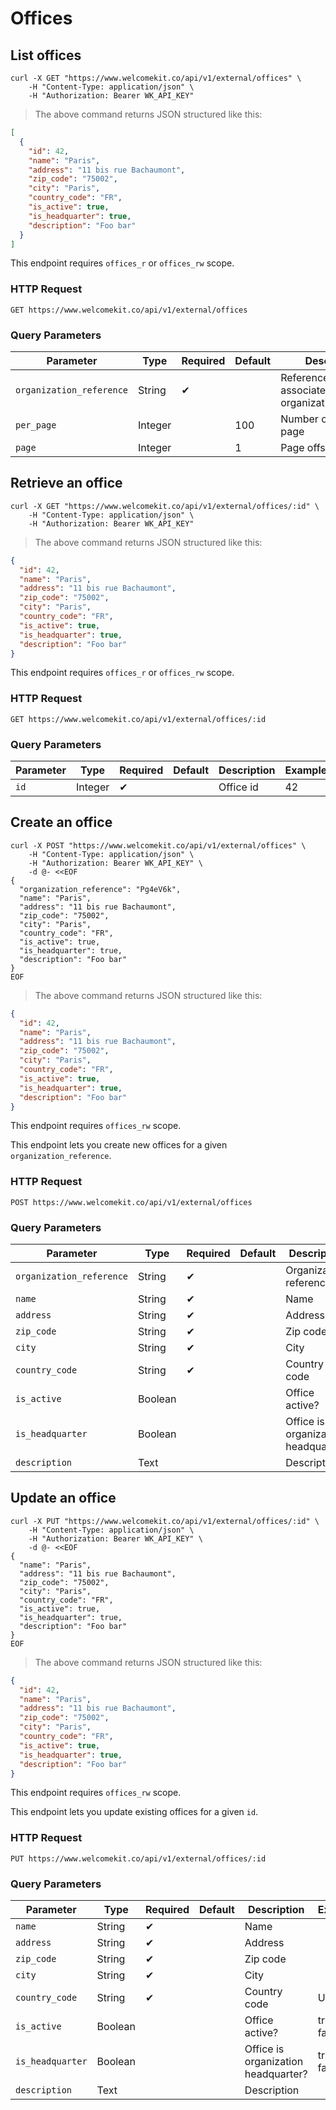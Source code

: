 # Offices

## List offices

```shell
curl -X GET "https://www.welcomekit.co/api/v1/external/offices" \
    -H "Content-Type: application/json" \
    -H "Authorization: Bearer WK_API_KEY"
```

> The above command returns JSON structured like this:

```json
[
  {
    "id": 42,
    "name": "Paris",
    "address": "11 bis rue Bachaumont",
    "zip_code": "75002",
    "city": "Paris",
    "country_code": "FR",
    "is_active": true,
    "is_headquarter": true,
    "description": "Foo bar"
  }
]
```

<aside class="notice">
This endpoint requires <code>offices_r</code> or <code>offices_rw</code> scope.
</aside>

### HTTP Request

`GET https://www.welcomekit.co/api/v1/external/offices`

### Query Parameters

Parameter | Type | Required | Default | Description | Example
--- | --- | --- | --- | --- | ---
`organization_reference` | String | ✔ | | Reference of the associated organization/company | aEioU123
`per_page` | Integer | | 100 | Number of jobs per page |
`page` | Integer | | 1 | Page offset |


## Retrieve an office

```shell
curl -X GET "https://www.welcomekit.co/api/v1/external/offices/:id" \
    -H "Content-Type: application/json" \
    -H "Authorization: Bearer WK_API_KEY"
```

> The above command returns JSON structured like this:

```json
{
  "id": 42,
  "name": "Paris",
  "address": "11 bis rue Bachaumont",
  "zip_code": "75002",
  "city": "Paris",
  "country_code": "FR",
  "is_active": true,
  "is_headquarter": true,
  "description": "Foo bar"
}
```

<aside class="notice">
This endpoint requires <code>offices_r</code> or <code>offices_rw</code> scope.
</aside>

### HTTP Request

`GET https://www.welcomekit.co/api/v1/external/offices/:id`

### Query Parameters

Parameter | Type | Required | Default | Description | Example
--- | --- | --- | --- | --- | ---
`id` | Integer | ✔ | | Office id | 42


## Create an office

```shell
curl -X POST "https://www.welcomekit.co/api/v1/external/offices" \
    -H "Content-Type: application/json" \
    -H "Authorization: Bearer WK_API_KEY" \
    -d @- <<EOF
{
  "organization_reference": "Pg4eV6k",
  "name": "Paris",
  "address": "11 bis rue Bachaumont",
  "zip_code": "75002",
  "city": "Paris",
  "country_code": "FR",
  "is_active": true,
  "is_headquarter": true,
  "description": "Foo bar"
}
EOF
```

> The above command returns JSON structured like this:

```json
{
  "id": 42,
  "name": "Paris",
  "address": "11 bis rue Bachaumont",
  "zip_code": "75002",
  "city": "Paris",
  "country_code": "FR",
  "is_active": true,
  "is_headquarter": true,
  "description": "Foo bar"
}
```

<aside class="notice">
This endpoint requires <code>offices_rw</code> scope.
</aside>

This endpoint lets you create new offices for a given `organization_reference`.

### HTTP Request

`POST https://www.welcomekit.co/api/v1/external/offices`

### Query Parameters

Parameter | Type | Required | Default | Description | Example
--- | --- | --- | --- | --- | ---
`organization_reference` | String | ✔ | | Organization reference | Pg4eV6k
`name` | String | ✔ | | Name |
`address` | String | ✔ | | Address |
`zip_code` | String | ✔ | | Zip code |
`city` | String | ✔ | | City |
`country_code` | String | ✔ | | Country code | US, FR
`is_active` | Boolean | | | Office active? | true / false
`is_headquarter` | Boolean | | | Office is organization headquarter? | true / false
`description` | Text | | | Description |


## Update an office

```shell
curl -X PUT "https://www.welcomekit.co/api/v1/external/offices/:id" \
    -H "Content-Type: application/json" \
    -H "Authorization: Bearer WK_API_KEY" \
    -d @- <<EOF
{
  "name": "Paris",
  "address": "11 bis rue Bachaumont",
  "zip_code": "75002",
  "city": "Paris",
  "country_code": "FR",
  "is_active": true,
  "is_headquarter": true,
  "description": "Foo bar"
}
EOF
```

> The above command returns JSON structured like this:

```json
{
  "id": 42,
  "name": "Paris",
  "address": "11 bis rue Bachaumont",
  "zip_code": "75002",
  "city": "Paris",
  "country_code": "FR",
  "is_active": true,
  "is_headquarter": true,
  "description": "Foo bar"
}
```

<aside class="notice">
This endpoint requires <code>offices_rw</code> scope.
</aside>

This endpoint lets you update existing offices for a given `id`.

### HTTP Request

`PUT https://www.welcomekit.co/api/v1/external/offices/:id`

### Query Parameters

Parameter | Type | Required | Default | Description | Example
--- | --- | --- | --- | --- | ---
`name` | String | ✔ | | Name |
`address` | String | ✔ | | Address |
`zip_code` | String | ✔ | | Zip code |
`city` | String | ✔ | | City |
`country_code` | String | ✔ | | Country code | US, FR
`is_active` | Boolean | | | Office active? | true / false
`is_headquarter` | Boolean | | | Office is organization headquarter? | true / false
`description` | Text | | | Description |
